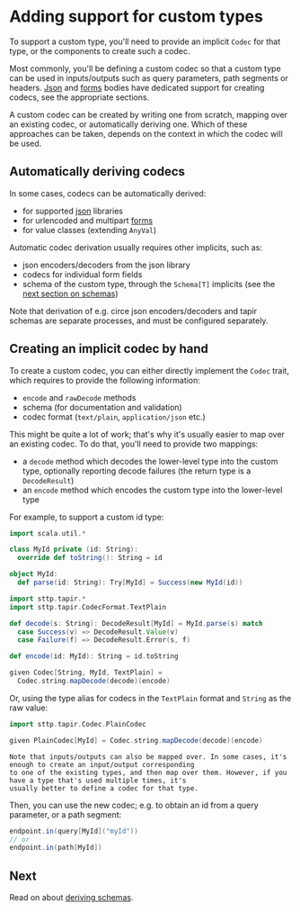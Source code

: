 # Adding support for custom types

To support a custom type, you'll need to provide an implicit `Codec` for that type, or the components to create such
a codec. 

Most commonly, you'll be defining a custom codec so that a custom type can be used in inputs/outputs such as query 
parameters, path segments or headers. [Json](json.md) and [forms](forms.md) bodies have dedicated support for 
creating codecs, see the appropriate sections.

A custom codec can be created by writing one from scratch, mapping over an existing codec, or automatically deriving one.
Which of these approaches can be taken, depends on the context in which the codec will be used.

## Automatically deriving codecs

In some cases, codecs can be automatically derived:

* for supported [json](json.md) libraries
* for urlencoded and multipart [forms](forms.md)
* for value classes (extending `AnyVal`)

Automatic codec derivation usually requires other implicits, such as:

* json encoders/decoders from the json library
* codecs for individual form fields
* schema of the custom type, through the `Schema[T]` implicits (see the [next section on schemas](schemas.md))

Note that derivation of e.g. circe json encoders/decoders and tapir schemas are separate processes, and must be
configured separately.

## Creating an implicit codec by hand

To create a custom codec, you can either directly implement the `Codec` trait, which requires to provide the following
information:

* `encode` and `rawDecode` methods
* schema (for documentation and validation)
* codec format (`text/plain`, `application/json` etc.)

This might be quite a lot of work; that's why it's usually easier to map over an existing codec. To do that, you'll 
need to provide two mappings: 

* a `decode` method which decodes the lower-level type into the custom type, optionally reporting decode failures 
(the return type is a `DecodeResult`)
* an `encode` method which encodes the custom type into the lower-level type

For example, to support a custom id type:

```scala mdoc:silent
import scala.util.*

class MyId private (id: String):
  override def toString(): String = id

object MyId:
  def parse(id: String): Try[MyId] = Success(new MyId(id))
```

```scala mdoc:silent
import sttp.tapir.*
import sttp.tapir.CodecFormat.TextPlain

def decode(s: String): DecodeResult[MyId] = MyId.parse(s) match 
  case Success(v) => DecodeResult.Value(v)
  case Failure(f) => DecodeResult.Error(s, f)

def encode(id: MyId): String = id.toString

given Codec[String, MyId, TextPlain] = 
  Codec.string.mapDecode(decode)(encode)
```

Or, using the type alias for codecs in the `TextPlain` format and `String` as the raw value:

```scala mdoc:silent:nest
import sttp.tapir.Codec.PlainCodec

given PlainCodec[MyId] = Codec.string.mapDecode(decode)(encode)
```

```{note}
Note that inputs/outputs can also be mapped over. In some cases, it's enough to create an input/output corresponding 
to one of the existing types, and then map over them. However, if you have a type that's used multiple times, it's 
usually better to define a codec for that type. 
```

Then, you can use the new codec; e.g. to obtain an id from a query parameter, or a path segment:

```scala mdoc:silent
endpoint.in(query[MyId]("myId"))
// or
endpoint.in(path[MyId])
```

## Next

Read on about [deriving schemas](schemas.md).

